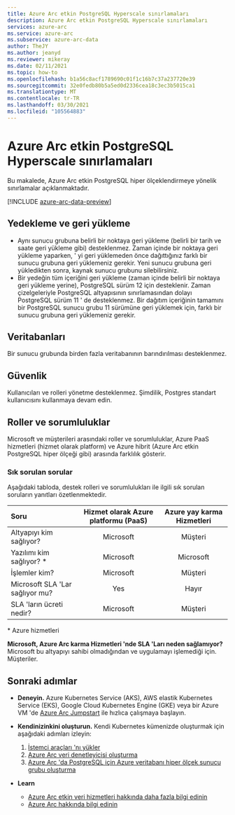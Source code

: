 ```yaml
---
title: Azure Arc etkin PostgreSQL Hyperscale sınırlamaları
description: Azure Arc etkin PostgreSQL Hyperscale sınırlamaları
services: azure-arc
ms.service: azure-arc
ms.subservice: azure-arc-data
author: TheJY
ms.author: jeanyd
ms.reviewer: mikeray
ms.date: 02/11/2021
ms.topic: how-to
ms.openlocfilehash: b1a56c8acf1789690c01f1c16b7c37a237720e39
ms.sourcegitcommit: 32e0fedb80b5a5ed0d2336cea18c3ec3b5015ca1
ms.translationtype: MT
ms.contentlocale: tr-TR
ms.lasthandoff: 03/30/2021
ms.locfileid: "105564883"
---
```

# <a name="limitations-of-azure-arc-enabled-postgresql-hyperscale"></a>Azure Arc etkin PostgreSQL Hyperscale sınırlamaları

Bu makalede, Azure Arc etkin PostgreSQL hiper ölçeklendirmeye yönelik sınırlamalar açıklanmaktadır. 

[!INCLUDE [azure-arc-data-preview](../../../includes/azure-arc-data-preview.md)]

## <a name="backup-and-restore"></a>Yedekleme ve geri yükleme

- Aynı sunucu grubuna belirli bir noktaya geri yükleme (belirli bir tarih ve saate geri yükleme gibi) desteklenmez. Zaman içinde bir noktaya geri yükleme yaparken, ' yi geri yüklemeden önce dağıttığınız farklı bir sunucu grubuna geri yüklemeniz gerekir. Yeni sunucu grubuna geri yükledikten sonra, kaynak sunucu grubunu silebilirsiniz.
- Bir yedeğin tüm içeriğini geri yükleme (zaman içinde belirli bir noktaya geri yükleme yerine), PostgreSQL sürüm 12 için desteklenir. Zaman çizelgeleriyle PostgreSQL altyapısının sınırlamasından dolayı PostgreSQL sürüm 11 ' de desteklenmez. Bir dağıtım içeriğinin tamamını bir PostgreSQL sunucu grubu 11 sürümüne geri yüklemek için, farklı bir sunucu grubuna geri yüklemeniz gerekir.


## <a name="databases"></a>Veritabanları

Bir sunucu grubunda birden fazla veritabanının barındırılması desteklenmez.


## <a name="security"></a>Güvenlik

Kullanıcıları ve rolleri yönetme desteklenmez. Şimdilik, Postgres standart kullanıcısını kullanmaya devam edin.

## <a name="roles-and-responsibilities"></a>Roller ve sorumluluklar

Microsoft ve müşterileri arasındaki roller ve sorumluluklar, Azure PaaS hizmetleri (hizmet olarak platform) ve Azure hibrit (Azure Arc etkin PostgreSQL hiper ölçeği gibi) arasında farklılık gösterir. 

### <a name="frequently-asked-questions"></a>Sık sorulan sorular

Aşağıdaki tabloda, destek rolleri ve sorumlulukları ile ilgili sık sorulan soruların yanıtları özetlenmektedir.

| Soru                      | Hizmet olarak Azure platformu (PaaS) | Azure yay karma Hizmetleri |
|:----------------------------------|:------------------------------------:|:---------------------------:|
| Altyapıyı kim sağlıyor?  | Microsoft                          | Müşteri                  |
| Yazılımı kim sağlıyor? *       | Microsoft                          | Microsoft                 |
| İşlemler kim? | Microsoft                          | Müşteri                  |
| Microsoft SLA 'Lar sağlıyor mu?      | Yes                                | Hayır                        |
| SLA 'ların ücreti nedir? | Microsoft                          | Müşteri                  |

\* Azure hizmetleri

__Microsoft, Azure Arc karma Hizmetleri 'nde SLA 'Ları neden sağlamıyor?__ Microsoft bu altyapıyı sahibi olmadığından ve uygulamayı işlemediği için. Müşteriler.

## <a name="next-steps"></a>Sonraki adımlar

- **Deneyin.** Azure Kubernetes Service (AKS), AWS elastik Kubernetes Service (EKS), Google Cloud Kubernetes Engine (GKE) veya bir Azure VM 'de [Azure Arc Jumpstart](https://azurearcjumpstart.io/azure_arc_jumpstart/azure_arc_data/) ile hızlıca çalışmaya başlayın. 

- **Kendinizinkini oluşturun.** Kendi Kubernetes kümenizde oluşturmak için aşağıdaki adımları izleyin: 
   1. [İstemci araçları 'nı yükler](install-client-tools.md)
   2. [Azure Arc veri denetleyicisi oluşturma](create-data-controller.md)
   3. [Azure Arc 'da PostgreSQL için Azure veritabanı hiper ölçek sunucu grubu oluşturma](create-postgresql-hyperscale-server-group.md) 

- **Learn**
   - [Azure Arc etkin veri hizmetleri hakkında daha fazla bilgi edinin](https://azure.microsoft.com/services/azure-arc/hybrid-data-services)
   - [Azure Arc hakkında bilgi edinin](https://aka.ms/azurearc)
